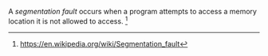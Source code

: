 A *segmentation fault* occurs when a program attempts to access a memory location it is not allowed to access. [^1]

[^1]: https://en.wikipedia.org/wiki/Segmentation_fault
